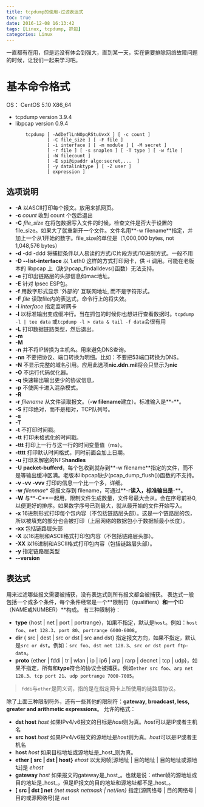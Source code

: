 ```yaml
---
title: tcpdump的使用-过滤表达式
toc: true
date: 2016-12-08 16:13:42
tags: [Linux, tcpdump, 抓包]
categories: Linux
---
```

一直都有在用，但是远没有体会到强大，直到某一天，实在需要排除网络故障问题的时候，让我们一起来学习吧。
<!--more-->
# 基本命令格式
OS： CentOS 5.10 X86_64
- tcpdump version 3.9.4
- libpcap version 0.9.4
```
       tcpdump [ -AdDeflLnNOpqRStuUvxX ] [ -c count ]
               [ -C file_size ] [ -F file ]
               [ -i interface ] [ -m module ] [ -M secret ]
               [ -r file ] [ -s snaplen ] [ -T type ] [ -w file ]
               [ -W filecount ]
               [ -E spi@ipaddr algo:secret,...  ]
               [ -y datalinktype ] [ -Z user ]
               [ expression ]
```
## 选项说明
- **-A** 以ASCII打印每个报文。放用来抓网页。
- **-c** *count* 收到 count 个包后退出
- **-C** *file_size* 在将包数据写入文件的时候，检查文件是否大于设置的file_size。如果大了就重新开一个文件。文件名用**-w filename**指定，并加上一个从1开始的数字。file_size的单位是（1,000,000  bytes,  not 1,048,576 bytes）
- **-d** -dd -ddd 将捕捉条件以人易读的方式/C片段方式/10进制方式。一般不用
- **-D --list-interface** 以 1.eth0 这样的方式打印网卡，供 -i 调用。可能在老版本的 libpcap 上（缺少pcap_findalldevs()函数）无法支持。
- **-e** 打印出链路层的头部信息如mac地址。
- **-E** 针对 Ipsec ESP包。
- **-f** 用数字形式显示 '外部的' 互联网地址, 而不是字符形式。
- **-F** *file* 读取file内的表达式，命令行上的将失效。
- **-i** *interface* 指定监听网卡
- **-l** 以标准输出变成缓冲行。当在抓包的时候你也想进行查看数据时。`tcpdump -l | tee data` 或`tcpdump -l > data & tail -f data`会很有用  
- **-L** 打印数据链路类型，然后退出。
- **-m** 
- **-M**
- **-n** 并不将IP转换为主机名。用来避免DNS查询。
- **-nn** 不要把协议、端口转换为明细。比如：不要把53端口转换为DNS。
- **-N** 不显示完整的域名引用。应用此选项**nic.ddn.mil**将会只显示为**nic**
- **-O** 不运行代码优化器。
- **-q** 快速输出输出更少的协议信息，
- **-p** 不使网卡进入混杂模式。
- **-R** 
- **-r** *filename* 从文件读取报文。（**-w filename**建立）。标准输入是**-**。 
- **-S** 打印绝对，而不是相对，TCP队列号。
- **-s** 
- **-T** 
- **-t** 不打印时间戳。
- **-tt** 打印未格式化的时间戳。
- **-ttt** 打印上一行与这一行的时间变量值（ms）。
- **-tttt** 打印默认时间格式，同时前面会加上日期。
- **-u** 打印未解密的NFS**handles**
- **-U** **packet-bufferd**，每个包收到就存到**-w filename**指定的文件，而不是等输出缓冲区满。老版本libpcap缺少(pcap_dump_flush())函数的不支持。
- **-v -vv -vvv** 打印的信息一个比一个多，详细。
- **-w** *filenmae** 将报文存到 filename，可通过**-r**读入，标准输出是**-**。
- **-W** 与**-C**一起用，限制文件生成数量，文件号最大会从。会在序号前补0,以便更好的排序。如果数字序号已到最大，就从最开始的文件开始写入。
- **-x** 16进制形式打印每个包内容（不包括链路层头部）。这是一个链路层的包，所以被填充的部分也会被打印（上层网络的数据包小于数据帧最小长度）。
- **-xx** 包括链路层头部
- **-X** 以16进制和ASCII格式打印包内容（不包括链路层头部）。
- **-XX** 以16进制和ASCII格式打印包内容（包括链路层头部）。
- **-y** 指定链路层类型
- **--version**
## 表达式
用来过滤哪些报文需要被捕获，没有表达式则所有报文都会被捕获。
表达式一般包括一个或多个条件，每个条件经常是一个**限制符（qualifiers）**和一个**ID（NAME或NUMBER）**构成。
有三种限制符：
- **type** {host | net | port | portrange}，如果不指定，默认是`host`。例如：`host foo`、`net 128.3`、`port 80`、`portrange 6000-6008`。
- **dir** { src | dest | src or dst | src and dst} 指定报文方向，如果不指定，默认是`src or dst`。例如：`src foo`、`dst net 128.3`、`src or dst port ftp-data`。
- **proto** {ether | fddi | tr | wlan | ip | ip6 | arp | rarp | decnet | tcp | udp}，如果不指定，所有和**type**符合的协议会被捕获。例如`ether src foo`、`arp net 128.3`、`tcp port 21`、`udp portrange 7000-7005`。
> `fddi`与`ether`是同义词，指的是在指定网卡上所使用的链路层协议。

除了上面三种限制符外，还有一些其他的限制符：**gateway, broadcast, less, greater and arithmetic expressions**。
允许的格式：
- **dst host** _host_ 如果IPv4/v6报文的目标是*host*则为真。*host*可以是IP或者主机名
- **src host** _host_ 如果IPv4/v6报文的源地址是*host*则为真。*host*可以是IP或者主机名
- **host** _host_ 如果目标地址或源地址是_host_则为真。
- **ether [ src | dst | host}** _ehost_ 以太网帧[源地址 | 目的地址 | 目的地址或源地址]是 _ehost_
- **gateway** _host_ 如果报文的gateway是_host_。也就是说：ether帧的源地址或目的地址是_host_，但是IP报文的目的地址和源地址都不是_host_。
- **[ src | dst ] net** _{net mask netmask | net/len}_ 指定[源网络号 | 目的网络号 | 目的或源网络号]是 _net_
